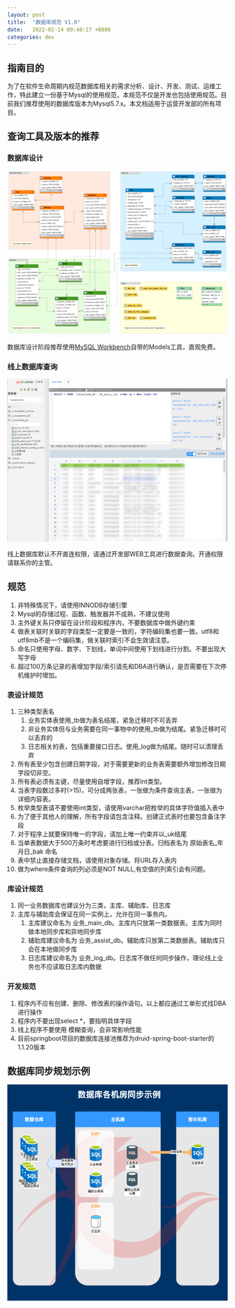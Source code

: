 ```yaml
---
layout: post
title:  "数据库规范 V1.0"
date:   2022-02-14 09:40:27 +0800
categories: dev
---
```


## 指南目的

为了在软件生命周期内规范数据库相关的需求分析、设计、开发、测试、运维工作，特此建立一份基于Mysql的使用规范，本规范不仅是开发也包括使用规范。目前我们推荐使用的数据库版本为Mysql5.7.x。本文档适用于运营开发部的所有项目。

## 查询工具及版本的推荐

### 数据库设计
![workbench](/static/2022-02/mwbfile.png)

数据库设计阶段推荐使用[MySQL Workbench](https://dev.mysql.com/downloads/workbench/)自带的Models工具，直观免费。

### 线上数据库查询
![jsw](/static/2022-02/jsw_demo.png)

线上数据库默认不开直连权限，请通过开发部WEB工具进行数据查询。开通权限请联系你的主管。

## 规范

1. 非特殊情况下，请使用INNODB存储引擎
2. Mysql的存储过程、函数、触发器并不成熟，不建议使用
3. 主外键关系只停留在设计阶段和程序内，不要数据库中做外键约束
4. 做表关联时关联的字段类型一定要是一致的，字符编码集也要一致。utf8和utf8mb不是一个编码集，做关联时索引不会生效请注意。
5. 命名只使用字母、数字、下划线，单词中间使用下划线进行分割。不要出现大写字母
6. 超过100万条记录的表增加字段/索引请先和DBA进行确认，是否需要在下次停机维护时增加。

### 表设计规范

1. 三种类型表名
    1. 业务实体表使用_tb做为表名结尾，紧急迁移时不可丢弃
    2. 非业务实体但与业务需要在同一事物中的使用_tb做为结尾。紧急迁移时可以丢弃的
    3. 日志相关的表，包括重要接口日志。使用_log做为结尾。随时可以清理丢弃
2. 所有表至少包含创建日期字段，对于需要更新的业务表需要额外增加修改日期字段切非空。
3. 所有表必须有主键，尽量使用自增字段，推荐Int类型。
4. 当表字段数过多时(>15)，可分成两张表，一张做为条件查询主表，一张做为详细内容表。
5. 枚举类型表请不要使用int类型，请使用varchar把枚举的具体字符值插入表中
6. 为了便于其他人的理解，所有字段请包含注释。创建正式表时也要包含备注字段
7. 对于程序上就要保持唯一的字段，请加上唯一约束并以_uk结尾
8. 当单表数据大于500万条时考虑要进行归档或分表。归档表名为  原始表名_年月日_bak 命名
9. 表中禁止直接存储文档，请使用对象存储。将URL存入表内
10. 做为where条件查询的列必须是NOT NULL,有空值的列索引会有问题。

### 库设计规范

1. 同一业务数据库也建议分为三类，主库、辅助库、日志库
2. 主库与辅助库会保证在同一实例上，允许在同一事务内。
    1. 主库建议命名为 业务_main_db。主库内只放第一类数据表。主库为同时做本地同步库和异地同步库
    2. 辅助库建议命名为 业务_assist_db。辅助库只放第二类数据表。辅助库只会在本地做同步库
    3. 日志库建议命名为 业务_log_db。日志库不做任何同步操作，理论线上业务也不应读取日志库内数据


### 开发规范

1. 程序内不应有创建、删除、修改表的操作语句。以上都应通过工单形式找DBA进行操作
2. 程序内不要出现select *，要指明具体字段
3. 线上程序不要使用 模糊查询，会非常影响性能
4. 目前springboot项目的数据库连接池推荐为druid-spring-boot-starter的1.1.20版本


## 数据库同步规划示例

![database](/static/2022-02/db_demo.png)
